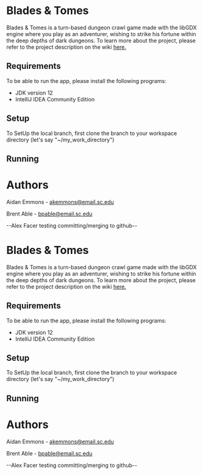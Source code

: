 # Blades & Tomes

Blades & Tomes is a turn-based dungeon crawl game made with the libGDX engine
where you play as an adventurer, wishing to strike his fortune within the deep depths
of dark dungeons. To learn more about the project, please refer to the project
description on the wiki [here.](https://github.com/SCCapstone/RubbleRaiders/wiki/Project-Description)

## Requirements

To be able to run the app, please install the following programs:

* JDK version 12
* IntelliJ IDEA Community Edition

## Setup

To SetUp the local branch, first clone the branch to your workspace directory (let's say "~/my_work_directory")

## Running



# Authors

Aidan Emmons - akemmons@email.sc.edu

Brent Able - bpable@email.sc.edu

--Alex Facer testing committing/merging to github--
# Blades & Tomes

Blades & Tomes is a turn-based dungeon crawl game made with the libGDX engine
where you play as an adventurer, wishing to strike his fortune within the deep depths
of dark dungeons. To learn more about the project, please refer to the project
description on the wiki [here.](https://github.com/SCCapstone/RubbleRaiders/wiki/Project-Description)

## Requirements

To be able to run the app, please install the following programs:

* JDK version 12
* IntelliJ IDEA Community Edition

## Setup

To SetUp the local branch, first clone the branch to your workspace directory (let's say "~/my_work_directory")

## Running



# Authors

Aidan Emmons - akemmons@email.sc.edu

Brent Able - bpable@email.sc.edu

--Alex Facer testing committing/merging to github--
